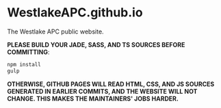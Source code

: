 # WestlakeAPC.github.io
The Westlake APC public website.

**PLEASE BUILD YOUR JADE, SASS, AND TS SOURCES BEFORE COMMITTING**:

```bash
npm install
gulp
````

**OTHERWISE, GITHUB PAGES WILL READ HTML, CSS, AND JS SOURCES GENERATED IN EARLIER COMMITS, AND THE WEBSITE WILL NOT CHANGE. THIS MAKES THE MAINTAINERS' JOBS HARDER.**
